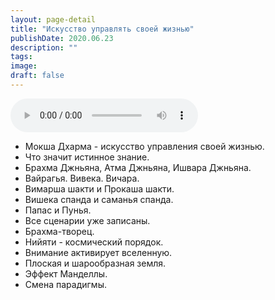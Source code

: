 ```yaml
---
layout: page-detail
title: "Искусство управлять своей жизнью"
publishDate: 2020.06.23
description: ""
tags:
image:
draft: false
---
```


<audio title="2020.06.23 - Искусство управлять своей жизнью.mp3" src="/upload/iblock/aaf/aaf6acc058e27c23e6dbf006c0f05f70.mp3" controls=""></audio>

* Мокша Дхарма - искусство управления своей жизнью.
* Что значит истинное знание.
* Брахма Джньяна, Атма Джньяна, Ишвара Джньяна.
* Вайрагья. Вивека. Вичара.
* Вимарша шакти и Прокаша шакти.
* Вишека спанда и саманья спанда.
* Папас и Пунья.
* Все сценарии уже записаны.
* Брахма-творец.
* Нийяти - космический порядок.
* Внимание активирует вселенную.
* Плоская и шарообразная земля.
* Эффект Манделлы.
* Смена парадигмы.

  
